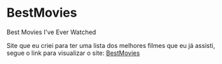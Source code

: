 # BestMovies
Best Movies I've Ever Watched

Site que eu criei para ter uma lista dos melhores filmes que eu já assisti, segue o link para visualizar o site: [BestMovies](gaimo.github.io/BestMovies)
